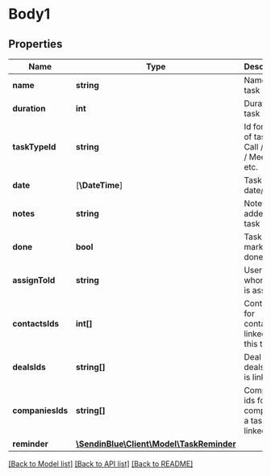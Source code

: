 # Body1

## Properties
Name | Type | Description | Notes
------------ | ------------- | ------------- | -------------
**name** | **string** | Name of task | 
**duration** | **int** | Duration of task | [optional] 
**taskTypeId** | **string** | Id for type of task e.g Call / Email / Meeting etc. | 
**date** | [**\DateTime**] | Task date/time | 
**notes** | **string** | Notes added to a task | [optional] 
**done** | **bool** | Task marked as done | [optional] 
**assignToId** | **string** | User id to whom task is assigned | [optional] 
**contactsIds** | **int[]** | Contact ids for contacts linked to this task | [optional] 
**dealsIds** | **string[]** | Deal ids for deals a task is linked to | [optional] 
**companiesIds** | **string[]** | Companies ids for companies a task is linked to | [optional] 
**reminder** | [**\SendinBlue\Client\Model\TaskReminder**](TaskReminder.md) |  | [optional] 

[[Back to Model list]](../../README.md#documentation-for-models) [[Back to API list]](../../README.md#documentation-for-api-endpoints) [[Back to README]](../../README.md)


